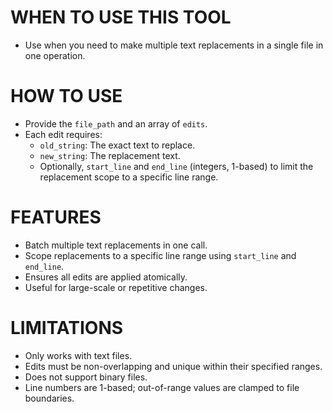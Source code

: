 # WHEN TO USE THIS TOOL

- Use when you need to make multiple text replacements in a single file in one operation.

# HOW TO USE

- Provide the `file_path` and an array of `edits`.
- Each edit requires:
  - `old_string`: The exact text to replace.
  - `new_string`: The replacement text.
  - Optionally, `start_line` and `end_line` (integers, 1-based) to limit the replacement scope to a specific line range.

# FEATURES

- Batch multiple text replacements in one call.
- Scope replacements to a specific line range using `start_line` and `end_line`.
- Ensures all edits are applied atomically.
- Useful for large-scale or repetitive changes.

# LIMITATIONS

- Only works with text files.
- Edits must be non-overlapping and unique within their specified ranges.
- Does not support binary files.
- Line numbers are 1-based; out-of-range values are clamped to file boundaries.
